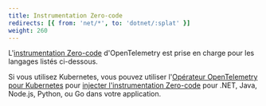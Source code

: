 ```yaml
---
title: Instrumentation Zero-code
redirects: [{ from: 'net/*', to: 'dotnet/:splat' }]
weight: 260
---
```


L'[instrumentation Zero-code][] d'OpenTelemetry est prise en charge pour les
langages listés ci-dessous.

Si vous utilisez Kubernetes, vous pouvez utiliser l'[Opérateur OpenTelemetry
pour Kubernetes][otel-op] pour [injecter l'instrumentation Zero-code] pour
.NET, Java, Node.js, Python, ou Go dans votre application.

[instrumentation Zero-code]: /docs/concepts/instrumentation/zero-code/
[otel-op]: /docs/platforms/kubernetes/operator/
[injecter l'instrumentation Zero-code]:
  /docs/platforms/kubernetes/operator/automatic/

